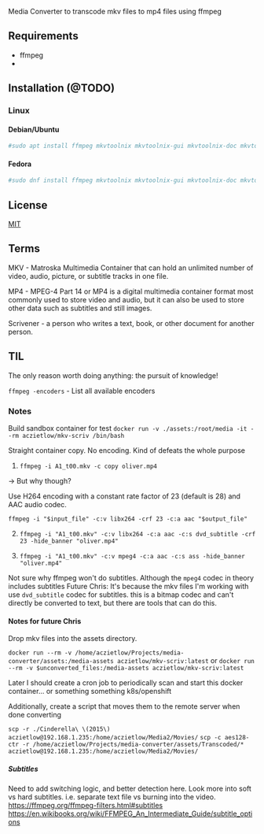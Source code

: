 Media Converter to transcode mkv files to mp4 files using ffmpeg

## Requirements

- ffmpeg
- 


## Installation (@TODO)

### Linux

#### Debian/Ubuntu

```bash 
#sudo apt install ffmpeg mkvtoolnix mkvtoolnix-gui mkvtoolnix-doc mkvtoolnix-qt mkvtoolnix-gui mkvtoolnix-gui-doc mkvtoolnix-gui-qt mkvtoolnix-gui-common mkvtoolnix-gui-extra mkvtoolnix-gui-extra-doc mkvtoolnix-gui-extra-qt
```

#### Fedora

```bash
#sudo dnf install ffmpeg mkvtoolnix mkvtoolnix-gui mkvtoolnix-doc mkvtoolnix-qt mkvtoolnix-gui mkvtoolnix-gui-doc mkvtoolnix-gui-qt mkvtoolnix-gui-common mkvtoolnix-gui-extra mkvtoolnix-gui-extra-doc mkvtoolnix-gui-extra-qt
```

## License

[MIT](https://choosealicense.com/licenses/mit/)

## Terms

MKV - Matroska Multimedia Container that can hold an unlimited number of video, audio, picture, or subtitle tracks in one file.

MP4 - MPEG-4 Part 14 or MP4 is a digital multimedia container format most commonly used to store video and audio, but it can also be used to store other data such as subtitles and still images.

Scrivener - a person who writes a text, book, or other document for another person.

## TIL

The only reason worth doing anything: the pursuit of knowledge!

`ffmpeg -encoders` - List all available encoders

### Notes

Build sandbox container for test
`docker run -v ./assets:/root/media -it --rm aczietlow/mkv-scriv /bin/bash`

Straight container copy. No encoding. Kind of defeats the whole purpose
1) `ffmpeg -i A1_t00.mkv -c copy oliver.mp4`

-> But why though? 

Use H264 encoding with a constant rate factor of 23 (default is 28) and AAC audio codec.

`ffmpeg -i "$input_file" -c:v libx264 -crf 23 -c:a aac "$output_file"`

2) `ffmpeg -i "A1_t00.mkv" -c:v libx264 -c:a aac -c:s dvd_subtitle -crf 23 -hide_banner "oliver.mp4"`

3) `ffmpeg -i "A1_t00.mkv" -c:v mpeg4 -c:a aac -c:s ass -hide_banner "oliver.mp4"`

Not sure why ffmpeg won't do subtitles. Although the `mpeg4` codec in theory includes subtitles
Future Chris: It's because the mkv files I'm working with use `dvd_subtitle` codec for subtitles. this is a bitmap codec and can't directly be converted to text, but there are tools that can do this.

#### Notes for future Chris

Drop mkv files into the assets directory.

`docker run --rm -v /home/aczietlow/Projects/media-converter/assets:/media-assets aczietlow/mkv-scriv:latest`
or 
`docker run --rm -v $unconverted_files:/media-assets aczietlow/mkv-scriv:latest`

Later I should create a cron job to periodically scan and start this docker container... or something something k8s/openshift

Additionally, create a script that moves them to the remote server when done converting

`scp -r ./Cinderella\ \(2015\) aczietlow@192.168.1.235:/home/aczietlow/Media2/Movies/`
`scp -c aes128-ctr -r /home/aczietlow/Projects/media-converter/assets/Transcoded/* aczietlow@192.168.1.235:/home/aczietlow/Media2/Movies/`

##### Subtitles


Need to add switching logic, and better detection here. Look more into soft vs hard subtitles. i.e. separate text file vs burning into the video.
https://ffmpeg.org/ffmpeg-filters.html#subtitles
https://en.wikibooks.org/wiki/FFMPEG_An_Intermediate_Guide/subtitle_options